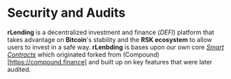 # Security and Audits

**rLending** is a decentralized investment and finance (*DEFI*) platform that takes advantage on **Bitcoin**'s stability and the **RSK ecosystem** to allow users to invest in a safe way.
**rLenbding** is bases upon our own core [*Smart Contracts*](https://github.com/riflending/rlending-protocol) which originated forked from (Compound)[https://compound.finance] and built up on key features that were later audited.
